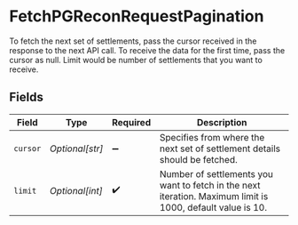 # FetchPGReconRequestPagination

To fetch the next set of settlements, pass the cursor received in the response to the next API call. 
 To receive the data for the first time, pass the cursor as null. 
 Limit would be number of settlements that you want to receive.


## Fields

| Field                                                                                                      | Type                                                                                                       | Required                                                                                                   | Description                                                                                                |
| ---------------------------------------------------------------------------------------------------------- | ---------------------------------------------------------------------------------------------------------- | ---------------------------------------------------------------------------------------------------------- | ---------------------------------------------------------------------------------------------------------- |
| `cursor`                                                                                                   | *Optional[str]*                                                                                            | :heavy_minus_sign:                                                                                         | Specifies from where the next set of settlement details should be fetched.                                 |
| `limit`                                                                                                    | *Optional[int]*                                                                                            | :heavy_check_mark:                                                                                         | Number of settlements you want to fetch in the next iteration. Maximum limit is 1000, default value is 10. |